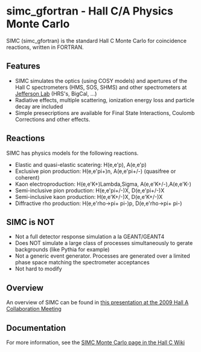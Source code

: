 simc_gfortran - Hall C/A Physics Monte Carlo
============================================

SIMC (simc_gfortran) is the standard Hall C Monte Carlo for
coincidence reactions, written in FORTRAN.

Features
--------

* SIMC simulates the optics (using COSY models) and apertures of the
  Hall C spectrometers (HMS, SOS, SHMS) and other spectrometers at
  [Jefferson Lab](http://www.jlab.org/) (HRS's, BigCal, ...)
* Radiative effects, multiple scattering, ionization energy loss and
  particle decay are included
* Simple presecriptions are available for Final State Interactions,
  Coulomb Corrections and other effects.

Reactions
---------

SIMC has physics models for the following reactions.
* Elastic and quasi-elastic scatering: H(e,e'p), A(e,e'p)
* Exclusive pion production: H(e,e'pi+)n, A(e,e'pi+/-)
(quasifree or coherent)
* Kaon electroproduction: H(e,e'K+)Lambda,Sigma, A(e,e'K+/-),A(e,e'K-)
* Semi-inclusive pion production: H(e,e'pi+/-)X, D(e,e'pi+/-)X
* Semi-inclusive kaon production: H(e,e'K+/-)X, D(e,e'K+/-)X
* Diffractive rho production: H(e,e'rho->pi+ pi-)p, D(e,e'rho->pi+
pi-)

SIMC is NOT
-----------
* Not a full detector response simulation a la GEANT/GEANT4
* Does NOT simulate a large class of processes simultaneously to
gerate backgrounds (like Pythia for example)
* Not a generic event generator.  Processes are generated over a
limited phase space matching the spectrometer acceptances
* Not hard to modify

Overview
--------

An overview of SIMC can be found in
[this presentation at the 2009 Hall A Collaboration
Meeting](http://hallaweb.jlab.org/collab/meeting/2009-winter/talks/Analysis%20Workshop%20--%20Dec%2014/simc_overview.pdf)

Documentation
-------------

For more information, see the [SIMC Monte Carlo page in the Hall C
Wiki](https://hallcweb.jlab.org/wiki/index.php/SIMC_Monte_Carlo)

